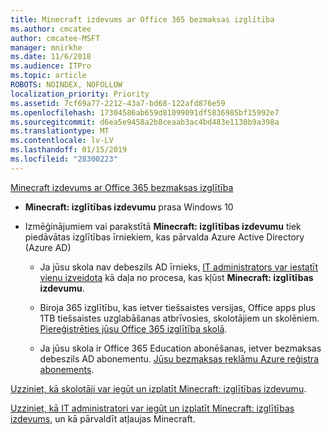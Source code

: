 ```yaml
---
title: Minecraft izdevums ar Office 365 bezmaksas izglītība
ms.author: cmcatee
author: cmcatee-MSFT
manager: mnirkhe
ms.date: 11/6/2018
ms.audience: ITPro
ms.topic: article
ROBOTS: NOINDEX, NOFOLLOW
localization_priority: Priority
ms.assetid: 7cf69a77-2212-43a7-bd68-122afd876e59
ms.openlocfilehash: 17304586ab659d81099091df5836985bf15992e7
ms.sourcegitcommit: d6ea5e9458a2b8ceaab3ac4bd483e1130b9a398a
ms.translationtype: MT
ms.contentlocale: lv-LV
ms.lasthandoff: 01/15/2019
ms.locfileid: "28300223"
---
```

[Minecraft izdevums ar Office 365 bezmaksas izglītība](https://docs.microsoft.com/en-us/education/windows/get-minecraft-for-education)
  
- **Minecraft: izglītības izdevumu** prasa Windows 10 
    
- Izmēģinājumiem vai parakstītā **Minecraft: izglītības izdevumu** tiek piedāvātas izglītības īrniekiem, kas pārvalda Azure Active Directory (Azure AD) 
    
  - Ja jūsu skola nav debeszils AD īrnieks, [IT administrators var iestatīt vienu izveidota](https://docs.microsoft.com/en-us/education/windows/school-get-minecraft) kā daļa no procesa, kas kļūst **Minecraft: izglītības izdevumu**.
    
  - Biroja 365 izglītību, kas ietver tiešsaistes versijas, Office apps plus 1TB tiešsaistes uzglabāšanas atbrīvosies, skolotājiem un skolēniem. [Piereģistrēties jūsu Office 365 izglītība skolā](https://products.office.com/academic/office-365-education-plan).
    
  - Ja jūsu skola ir Office 365 Education abonēšanas, ietver bezmaksas debeszils AD abonementu. [Jūsu bezmaksas reklāmu Azure reģistra abonements](https://msdn.microsoft.com/library/windows/hardware/mt703369%28v=vs.85%29.aspx).
    
[Uzziniet, kā skolotāji var iegūt un izplatīt Minecraft: izglītības izdevumu](https://docs.microsoft.com/en-us/education/windows/teacher-get-minecraft).
  
[Uzziniet, kā IT administratori var iegūt un izplatīt Minecraft: izglītības izdevums](https://docs.microsoft.com/en-us/education/windows/school-get-minecraft), un kā pārvaldīt atļaujas Minecraft.
  

